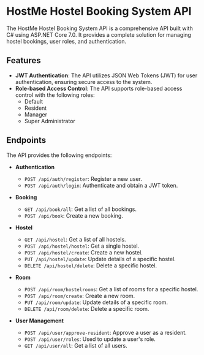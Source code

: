 # HostMe Hostel Booking System API

The HostMe Hostel Booking System API is a comprehensive API built with C# using ASP.NET Core 7.0. It provides a complete solution for managing hostel bookings, user roles, and authentication.

## Features

- **JWT Authentication**: The API utilizes JSON Web Tokens (JWT) for user authentication, ensuring secure access to the system.
- **Role-based Access Control**: The API supports role-based access control with the following roles:
  - Default
  - Resident
  - Manager
  - Super Administrator

## Endpoints

The API provides the following endpoints:

- **Authentication**

  - `POST /api/auth/register`: Register a new user.
  - `POST /api/auth/login`: Authenticate and obtain a JWT token.

- **Booking**

  - `GET /api/book/all`: Get a list of all bookings.
  - `POST /api/book`: Create a new booking.

- **Hostel**

  - `GET /api/hostel`: Get a list of all hostels.
  - `POST /api/hostel/hostel`: Get a single hostel.
  - `POST /api/hostel/create`: Create a new hostel.
  - `PUT /api/hostel/update`: Update details of a specific hostel.
  - `DELETE /api/hostel/delete`: Delete a specific hostel.

- **Room**

  - `POST /api/room/hostelrooms`: Get a list of rooms for a specific hostel.
  - `POST /api/room/create`: Create a new room.
  - `PUT /api/room/update`: Update details of a specific room.
  - `DELETE /api/room/delete`: Delete a specific room.

- **User Management**
  - `POST /api/user/approve-resident`: Approve a user as a resident.
  - `POST /api/user/roles`: Used to update a user's role.
  - `GET /api/user/all`: Get a list of all users.
